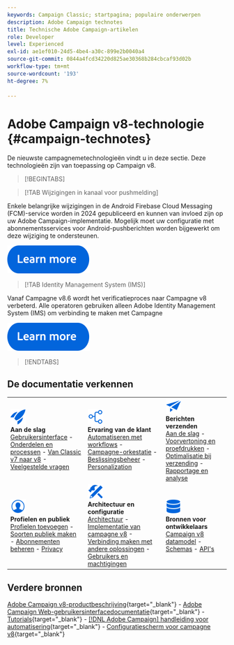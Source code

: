 ```yaml
---
keywords: Campaign Classic; startpagina; populaire onderwerpen
description: Adobe Campaign technotes
title: Technische Adobe Campaign-artikelen
role: Developer
level: Experienced
exl-id: ae1ef010-24d5-4be4-a30c-899e2b0040a4
source-git-commit: 0844a4fcd34220d825ae30368b284cbcaf93d02b
workflow-type: tm+mt
source-wordcount: '193'
ht-degree: 7%

---
```


# Adobe Campaign v8-technologie {#campaign-technotes}

De nieuwste campagnemetechnologieën vindt u in deze sectie. Deze technologieën zijn van toepassing op Campaign v8.

>[!BEGINTABS]

>[!TAB Wijzigingen in kanaal voor pushmelding]

Enkele belangrijke wijzigingen in de Android Firebase Cloud Messaging (FCM)-service worden in 2024 gepubliceerd en kunnen van invloed zijn op uw Adobe Campaign-implementatie. Mogelijk moet uw configuratie met abonnementsservices voor Android-pushberichten worden bijgewerkt om deze wijziging te ondersteunen.


[![afbeelding](../v8//assets/do-not-localize/learn-more-button.svg)](upgrades/push-technote.md)


>[!TAB Identity Management System (IMS)]

Vanaf Campagne v8.6 wordt het verificatieproces naar Campagne v8 verbeterd. Alle operatoren gebruiken alleen Adobe Identity Management System (IMS) om verbinding te maken met Campagne

[![afbeelding](../v8/assets/do-not-localize/learn-more-button.svg)](upgrades/migrate-users-to-ims.md)

>[!ENDTABS]

## De documentatie verkennen

<table style="table-layout:auto">
  <tr style="border: 0;">
    <td>
      <img src="../v8/assets/do-not-localize/icon-start.svg" width="35px">
    <br/>
      <strong>Aan de slag</strong><br/><a href="../v8/start/campaign-ui.md">Gebruikersinterface</a> - <a href="../v8/start/ac-components.md">Onderdelen en processen</a> - <a href="../v8/start/v7-to-v8.md">Van Classic v7 naar v8</a> - <a href="../v8/start/campaign-faq.md">Veelgestelde vragen</a>
    </td>
    <td>
      <img src="../v8/assets/do-not-localize/icon-experience.svg" width="35px">
    <br/>
      <strong>Ervaring van de klant</strong><br/><a href="../automation/workflow/about-workflows.md" target="_blank">Automatiseren met workflows</a> - <a href="../automation/campaigns/set-up-campaigns.md" target="_blank">Campagne-orkestatie</a> - <a href="../v8/interaction/interaction.md">Beslissingsbeheer</a> - <a href="../v8/send/personalize.md">Personalization</a>
    </td>
    <td>
      <img src="../v8/assets/do-not-localize/icon-send.svg" width="35px">
    <br/>
      <strong>Berichten verzenden</strong><br/><a href="../v8/start/create-message.md">Aan de slag</a> - <a href="../v8/send/preview-and-proof.md">Voorvertoning en proefdrukken</a> - <a href="../v8/send/predictive.md">Optimalisatie bij verzending</a> - <a href="../v8/reporting/gs-reporting.md">Rapportage en analyse</a>
    </td>
  </tr>
  <tr style="border: 0;">
    <td>
      <img src="../v8/assets/do-not-localize/icon_profile-audience.svg" width="35px">
    <br/>
      <strong>Profielen en publiek</strong><br/><a href="../v8/audiences/create-profiles.md">Profielen toevoegen</a> - <a href="../v8/audiences/create-audiences.md">Soorten publiek maken</a> - <a href="../v8/start/subscriptions.md">Abonnementen beheren</a> - <a href="../v8/start/privacy.md">Privacy</a>
    </td>
    <td>
      <img src="../v8/assets/do-not-localize/icon-configure.svg" width="35px">
    <br/>
      <strong>Architectuur en configuratie</strong><br/><a href="../v8/architecture/architecture.md">Architectuur</a> - <a href="../v8/start/implement.md">Implementatie van campagne v8</a> - <a href="../v8/connect/integration.md">Verbinding maken met andere oplossingen</a> - <a href="../v8/start/gs-permissions.md">Gebruikers en machtigingen</a>
    </td>
    <td>
      <img src="../v8/assets/do-not-localize/icon-dev.svg" width="35px">
    <br/>
      <strong>Bronnen voor ontwikkelaars</strong><br/><a href="../v8/dev/datamodel.md">Campaign v8 datamodel</a> - <a href="../v8/dev/schemas.md">Schemas</a> - <a href="../v8/dev/api.md">API's</a>
    </td>
  </tr>
</table>

## Verdere bronnen

[Adobe Campaign v8-productbeschrijving](https://helpx.adobe.com/nl/legal/product-descriptions/adobe-campaign-managed-cloud-services.html){target="_blank"} - [Adobe Campaign Web-gebruikersinterfacedocumentatie](https://experienceleague.adobe.com/docs/campaign-web/v8/campaign-web-home.html){target="_blank"} - [Tutorials](https://experienceleague.adobe.com/docs/campaign-learn/tutorials/overview.html){target="_blank"} - [[!DNL Adobe Campaign] handleiding voor automatisering](https://experienceleague.adobe.com/docs/campaign/automation/home.html){target="_blank"} - [Configuratiescherm voor campagne v8](https://experienceleague.adobe.com/docs/control-panel/using/discover-control-panel/key-features.html?lang=nl){target="_blank"}


